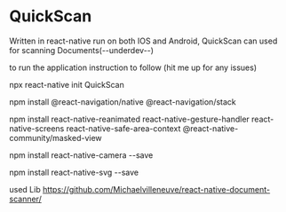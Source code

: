 # QuickScan

Written in react-native run on both IOS and Android, QuickScan can used for scanning Documents(--underdev--)

to run the application instruction to follow (hit me up for any issues)

npx react-native init QuickScan

npm install @react-navigation/native @react-navigation/stack

npm install react-native-reanimated react-native-gesture-handler react-native-screens react-native-safe-area-context @react-native-community/masked-view

npm install react-native-camera --save

npm install react-native-svg --save 

used Lib https://github.com/Michaelvilleneuve/react-native-document-scanner/
